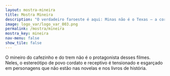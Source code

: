 ```yaml
---
layout: mostra-mineira
title: Mostra Mineira
description: "O verdadeiro faroeste é aqui: Minas não é o Texas – a corrida do ouro e dos diamantes, as guerras e a escassez forjaram um povo corajoso e desconfiado."
image: logo_var/logo_var_003.png	
permalink: /mostra/mineira
mostra_key: mineira
nav-menu: false
show_tile: false
---
```


O mineiro do cafezinho e do trem não é o protagonista desses filmes. Neles, o estereótipo de povo cordato e receptivo é tensionado e esgarçado em personagens que não estão nas novelas e nos livros de história.